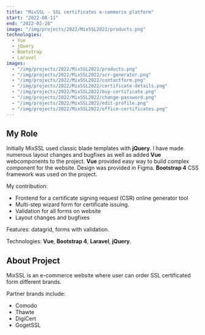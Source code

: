 ```yaml
---
title: "MixSSL - SSL certificates e-commerce platform"
start: "2022-08-11"
end: "2022-02-28"
image: "/img/projects/2022/MixSSL2022/products.png"
technologies:
  - Vue
  - jQuery
  - Bootstrap
  - Laravel
images:
  - "/img/projects/2022/MixSSL2022/products.png"
  - "/img/projects/2022/MixSSL2022/scr-generator.png"
  - "/img/projects/2022/MixSSL2022/contactform.png"
  - "/img/projects/2022/MixSSL2022/certificate-details.png"
  - "/img/projects/2022/MixSSL2022/buy-certificate.png"
  - "/img/projects/2022/MixSSL2022/change-password.png"
  - "/img/projects/2022/MixSSL2022/edit-profile.png"
  - "/img/projects/2022/MixSSL2022/office-certificates.png"
---
```


## My Role

Initially MixSSL used classic blade templates with **jQuery**. I have made numerous layout changes and bugfixes as well as added **Vue** webcomponents to the project. **Vue** provided easy way to build complex component for the website.
Design was provided in Figma. **Bootstrap 4** CSS framework was used on the project.

My contribution:

- Frontend for a certificate signing request (CSR) online generator tool
- Multi-step wizard form for certificate issuing.
- Validation for all forms on website
- Layout changes and bugfixes

Features: datagrid, forms with validation.

Technologies: **Vue**, **Bootstrap 4**, **Laravel**, **jQuery**.

## About Project

MixSSL is an e-commerce website where user can order SSL certificated form different brands.

Partner brands include:

- Comodo
- Thawte
- DigiCert
- GogetSSL

